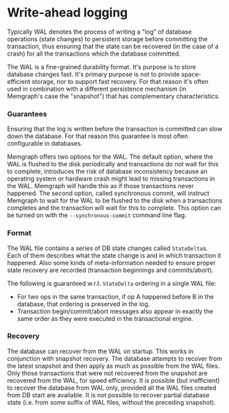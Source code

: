 # Write-ahead logging

Typically WAL denotes the process of writing a "log" of database
operations (state changes) to persistent storage before committing the
transaction, thus ensuring that the state can be recovered (in the case
of a crash) for all the transactions which the database committed.

The WAL is a fine-grained durability format. It's purpose is to store
database changes fast. It's primary purpose is not to provide
space-efficient storage, nor to support fast recovery. For that reason
it's often used in combination with a different persistence mechanism
(in Memgraph's case the "snapshot") that has complementary
characteristics.

### Guarantees

Ensuring that the log is written before the transaction is committed can
slow down the database. For that reason this guarantee is most often
configurable in databases.

Memgraph offers two options for the WAL. The default option, where the WAL is
flushed to the disk periodically and transactions do not wait for this to
complete, introduces the risk of database inconsistency because an operating
system or hardware crash might lead to missing transactions in the WAL. Memgraph
will handle this as if those transactions never happened. The second option,
called synchronous commit, will instruct Memgraph to wait for the WAL to be
flushed to the disk when a transactions completes and the transaction will wait
for this to complete. This option can be turned on with the
`--synchronous-commit` command line flag.

### Format

The WAL file contains a series of DB state changes called `StateDelta`s.
Each of them describes what the state change is and in which transaction
it happened. Also some kinds of meta-information needed to ensure proper
state recovery are recorded (transaction beginnings and commits/abort).

The following is guaranteed w.r.t. `StateDelta` ordering in
a single WAL file:
- For two ops in the same transaction, if op A happened before B in the
  database, that ordering is preserved in the log.
- Transaction begin/commit/abort messages also appear in exactly the
  same order as they were executed in the transactional engine.

### Recovery

The database can recover from the WAL on startup. This works in
conjunction with snapshot recovery. The database attempts to recover from
the latest snapshot and then apply as much as possible from the WAL
files. Only those transactions that were not recovered from the snapshot
are recovered from the WAL, for speed efficiency. It is possible (but
inefficient) to recover the database from WAL only, provided all the WAL
files created from DB start are available. It is not possible to recover
partial database state (i.e. from some suffix of WAL files, without the
preceding snapshot).
